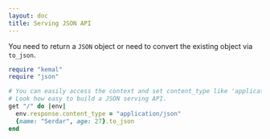 ```yaml
---
layout: doc
title: Serving JSON API
---
```


You need to return a ```JSON``` object or need to convert the existing object via `to_json`.

```ruby
require "kemal"
require "json"

# You can easily access the context and set content_type like 'application/json'.
# Look how easy to build a JSON serving API.
get "/" do |env|
  env.response.content_type = "application/json"
  {name: "Serdar", age: 27}.to_json
end

```
